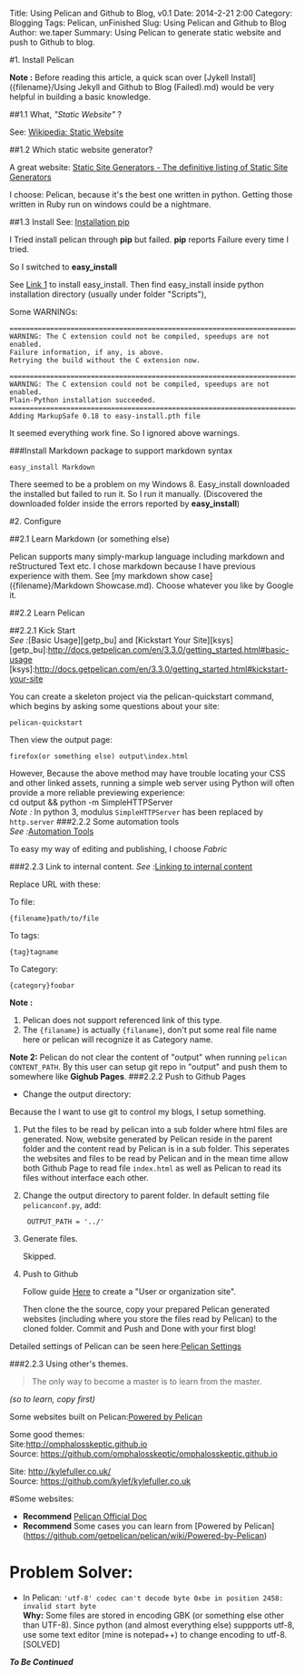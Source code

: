 ﻿Title: Using Pelican and Github to Blog, v0.1
Date: 2014-2-21 2:00
Category: Blogging
Tags: Pelican, unFinished
Slug: Using Pelican and Github to Blog
Author: we.taper
Summary: Using Pelican to generate static website and push to Github to blog.

#1. Install Pelican

**Note :** Before reading this article, a quick scan over 
[Jykell Install]({filename}/Using Jekyll and Github to Blog (Failed).md) would be very helpful in building a basic knowledge.

##1.1 What, *"Static Website"* ?

See: [Wikipedia: Static Website][wiki_sw]


##1.2 Which static website generator?

A great website: [Static Site Generators - The definitive listing of Static Site Generators][ssg_list]



I choose: Pelican, because it's the best one written in python. Getting those written
in Ruby run on windows could be a nightmare. 

##1.3 Install
See: [Installation pip](http://pip.readthedocs.org/en/latest/installing.html)

I Tried install pelican through **pip** but failed. **pip** reports Failure every time I tried.

So I switched to **easy_install**

See [Link 1][l_1] to install easy_install. Then find easy_install inside python 
	installation directory (usually under folder "Scripts"), 


Some WARNINGs:

	==========================================================================
	WARNING: The C extension could not be compiled, speedups are not enabled.
	Failure information, if any, is above.
	Retrying the build without the C extension now.

	==========================================================================
	WARNING: The C extension could not be compiled, speedups are not enabled.
	Plain-Python installation succeeded.
	==========================================================================
	Adding MarkupSafe 0.18 to easy-install.pth file
	  
It seemed everything work fine. So I ignored above warnings.

###Install Markdown package to support markdown syntax

	easy_install Markdown
	
There seemed to be a problem on my Windows 8. Easy_install downloaded the installed but failed to
run it. So I run it manually. (Discovered the downloaded folder inside the errors
reported by **easy_install**)

#2. Configure

##2.1 Learn Markdown (or something else)

Pelican supports many simply-markup language including markdown and reStructured Text etc.
I chose markdown because I have previous experience with them. See [my markdown show 
case]({filename}/Markdown Showcase.md). Choose whatever you like by Google it.


##2.2 Learn Pelican
  
##2.2.1 Kick Start  
*See :*[Basic Usage][getp_bu] and [Kickstart Your Site][ksys]
[getp_bu]:http://docs.getpelican.com/en/3.3.0/getting_started.html#basic-usage
[ksys]:http://docs.getpelican.com/en/3.3.0/getting_started.html#kickstart-your-site

You can create a skeleton project via the pelican-quickstart command, which 
begins by asking some questions about your site:  

	pelican-quickstart

Then view the output page:   

	firefox(or something else) output\index.html

However, Because the above method may have trouble locating your CSS and other
linked assets, running a simple web server using Python will often provide a 
more reliable previewing experience:  
	cd output && python -m SimpleHTTPServer  
*Note :* In python 3, modulus `SimpleHTTPServer` has been replaced by `http.server`
###2.2.2 Some automation tools  
*See :*[Automation Tools][a_t]

To easy my way of editing and publishing, I choose *Fabric*

###2.2.3 Link to internal content.
*See :*[Linking to internal content][ltic]

Replace URL with these:

To file:  

	{filename}path/to/file  
To tags:  

	{tag}tagname  
To Category:  

	{category}foobar  

**Note :**
1. Pelican does not support referenced link of this type.
2. The `{filaname}` is actually `{filaname}`, don't put some real file name here or pelican will recognize it as Category name.

**Note 2:** Pelican do not clear the content of "output" when running `pelican CONTENT_PATH`. By this user can setup git repo in "output" and push them to somewhere like **Gighub Pages**.
###2.2.2 Push to Github Pages

+ Change the output directory:

Because the I want to use git to control my blogs, I setup something.

1. Put the files to be read by pelican into a sub folder where html files are generated. Now,
website generated by Pelican reside in the parent folder and the content read by Pelican is in
a sub folder. This seperates the websites and files to be read by Pelican and in the mean time
allow both Github Page to read file `index.html` as well as Pelican to read its files without
interface each other.

2. Change the output directory to parent folder.
	In default setting file `pelicanconf.py`, add:
	
		OUTPUT_PATH = '../'
	

3. Generate files.

	Skipped.

4. Push to Github

	Follow guide [Here](http://pages.github.com/) to create a "User or organization site".

	Then clone the the source, copy your prepared Pelican generated websites (including where you store
	the files read by Pelican) to the cloned folder. Commit and Push and Done with your first blog!

Detailed settings of Pelican can be seen here:[Pelican Settings][pel_help_set]

###2.2.3 Using other's themes.

> The only way to become a master is to learn from the master.  

*(so to learn, copy first)*

Some websites built on Pelican:[Powered by Pelican][ped_by_pc]

Some good themes:  
Site:<http://omphalosskeptic.github.io>  
Source: <https://github.com/omphalosskeptic/omphalosskeptic.github.io>  
   
Site: <http://kylefuller.co.uk/>  
Source: <https://github.com/kylef/kylefuller.co.uk>

#Some websites:

* **Recommend** [Pelican Official Doc](http://docs.getpelican.com/en/3.3.0/)
* **Recommend** Some cases you can learn from [Powered by Pelican]
(https://github.com/getpelican/pelican/wiki/Powered-by-Pelican)

# Problem Solver:

* In Pelican: `'utf-8' codec can't decode byte 0xbe in position 2458: invalid start byte`  
	**Why:** Some files are stored in encoding GBK (or something else other than 
UTF-8). Since python (and almost everything else) suppports utf-8, use some text
editor (mine is notepad++) to change encoding to utf-8. [SOLVED]

***To Be Continued***


[wiki_sw]:http://en.wikipedia.org/wiki/Website#Static_website
[ssg_list]:http://staticsitegenerators.net/
[l_1]:https://pypi.python.org/pypi/setuptools#windows
[a_t]:http://docs.getpelican.com/en/3.3.0/getting_started.html#automation-tools
[ltic]:http://docs.getpelican.com/en/3.3.0/getting_started.html#linking-to-internal-content
[ped_by_pc]:https://github.com/getpelican/pelican/wiki/Powered-by-Pelican
[pel_help_set]:http://docs.getpelican.com/en/3.3.0/settings.html